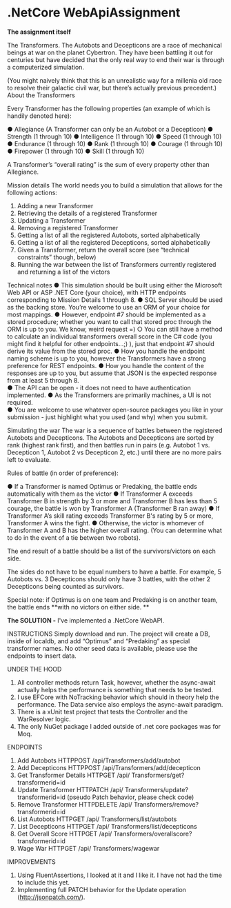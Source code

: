 # .NetCore WebApiAssignment

**The assignment itself**
 
The Transformers.  The Autobots and Decepticons are a race of mechanical beings at war on the planet Cybertron. They have been battling it out for centuries but have decided that the only real way to end their war is through a computerized simulation. 
 
(You might naively think that this is an unrealistic way for a millenia old race to resolve their galactic civil war, but there’s actually previous precedent.) 
About the Transformers 
 
Every Transformer has the following properties (an example of which is handily denoted here): 
 
●	Allegiance (A Transformer can only be an Autobot or a Decepticon) 
●	Strength (1 through 10) 
●	Intelligence (1 through 10) 
●	Speed (1 through 10) 
●	Endurance (1 through 10) 
●	Rank (1 through 10) 
●	Courage (1 through 10) 
●	Firepower (1 through 10) 
●	Skill (1 through 10) 
 
A Transformer’s “overall rating” is the sum of every property other than Allegiance. 
 
Mission details 
The world needs you to build a simulation that allows for the following actions: 
 
1.	Adding a new Transformer 
2.	Retrieving the details of a registered Transformer 
3.	Updating a Transformer 
4.	Removing a registered Transformer 
5.	Getting a list of all the registered Autobots, sorted alphabetically 
6.	Getting a list of all the registered Decepticons, sorted alphabetically 
7.	Given a Transformer, return the overall score (see “technical constraints” though, below) 
8.	Running the war between the list of Transformers currently registered and returning a list of the victors 
 
 
Technical notes 
●	This simulation should be built using either the Microsoft Web API or ASP .NET Core (your choice), with HTTP endpoints corresponding to Mission Details 1 through 8. 
●	SQL Server should be used as the backing store. You’re welcome to use an ORM of your choice for most mappings. 
●	However, endpoint #7 should be implemented as a stored procedure; whether you want to call that stored proc through the ORM is up to you. We know, weird request =) 
○ You can still have a method to calculate an individual transformers overall score in the C# code (you might find it helpful for other endpoints...;) ), just that endpoint #7 should derive its value from the stored proc. 
●	How you handle the endpoint naming scheme is up to you, however the Transformers have a strong preference for REST endpoints. 
●	How you handle the content of the responses are up to you, but assume that JSON is the expected response from at least 5 through 8.  
●	The API can be open - it does not need to have authentication implemented. 
●	As the Transformers are primarily machines, a UI is not required.  
●	You are welcome to use whatever open-source packages you like in your submission - just highlight what you used (and why) when you submit.  
 
Simulating the war 
The war is a sequence of battles between the registered Autobots and Decepticons. The 
Autobots and Decepticons are sorted by rank (highest rank first), and then battles run in pairs (e.g. Autobot 1 vs. Decepticon 1, Autobot 2 vs Decepticon 2, etc.) until there are no more pairs left to evaluate. 
 
Rules of battle (in order of preference): 
 
●	If a Transformer is named Optimus or Predaking, the battle ends automatically with them as the victor 
●	If Transformer A exceeds Transformer B in strength by 3 or more and Transformer B has less than 5 courage, the battle is won by Transformer A (Transformer B ran away) 
●	If Transformer A’s skill rating exceeds Transformer B's rating by 5 or more, Transformer A wins the fight. 
●	Otherwise, the victor is whomever of Transformer A and B has the higher overall rating. (You can determine what to do in the event of a tie between two robots). 
 
The end result of a battle should be a list of the survivors/victors on each side.  
 
The sides do not have to be equal numbers to have a battle.  For example, 5 Autobots vs. 3 Decepticons should only have 3 battles, with the other 2 Decepticons being counted as survivors.  

Special note: if Optimus is on one team and Predaking is on another team, the battle ends **with no victors on either side. ** 


**The SOLUTION -** 
I've implemented a .NetCore WebAPI.

INSTRUCTIONS
Simply download and run. The project will create a DB, inside of localdb, and add “Optimus” and “Predaking” as special
transformer names.
No other seed data is available, please use the endpoints to insert data.

UNDER THE HOOD
1. All controller methods return Task<IActionResult>, however, whether the async-await actually helps the
performance is something that needs to be tested.
2. I use EFCore with NoTracking behavior which should in theory help the performance.
The Data service also employs the async-await paradigm.
3. There is a xUnit test project that tests the Controller and the WarResolver logic.
4. The only NuGet package I added outside of .net core packages was for Moq.

ENDPOINTS

1. Add Autobots HTTPPOST /api/Transformers/add/autobot
2. Add Decepticons HTTPPOST /api/Transformers/add/decepticon
3. Get Transformer Details HTTPGET /api/ Transformers/get?transformerid=id
4. Update Transformer HTTPATCH /api/ Transformers/update?transformerid=id (pseudo Patch behavior, please check code)
5. Remove Transformer HTTPDELETE /api/ Transformers/remove?transformerid=id
6. List Autobots HTTPGET /api/ Transformers/list/autobots
7. List Decepticons HTTPGET /api/ Transformers/list/decepticons
8. Get Overall Score HTTPGET /api/ Transformers/overallscore?transformerid=id
9. Wage War HTTPGET /api/ Transformers/wagewar

IMPROVEMENTS
1. Using FluentAssertions, I looked at it and I like it. I have not had the time to include this yet.
2. Implementing full PATCH behavior for the Update operation (http://jsonpatch.com/).
 

